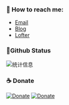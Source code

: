 ### 💬 How to reach me:  
- [Email](iscodd@gmail.com)
- [Blog](https://iscod.github.io) 
- [Lofter](http://iscod.lofter.com/) 

###  📌Github Status 

![统计信息](https://github-readme-stats.vercel.app/api?username=iscod&show_icons=true&title_color=fffffc&icon_color=FFFFFF&text_color=FFFFFF&bg_color=fa9191)

### ☕️ Donate

[![Donate](https://img.shields.io/badge/Donate-WebChat-50BE6E)](https://iscod.github.io/images/donate/webchat.png)
[![Donate](https://img.shields.io/badge/Donate-AliPay-377EF8)](https://iscod.github.io/images/donate/alipay.png)
